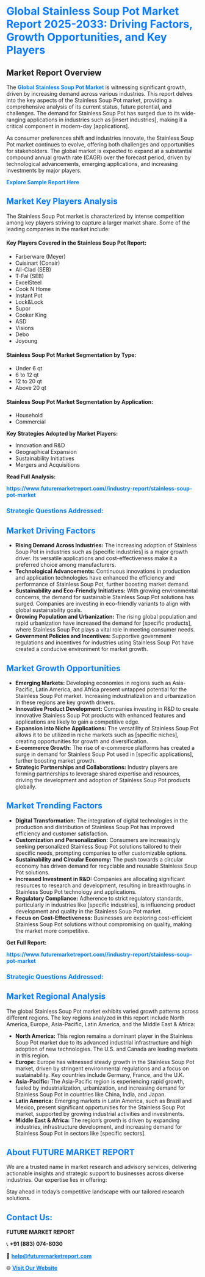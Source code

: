 <h1 style="color: #007BFF;">Global Stainless Soup Pot Market Report 2025-2033: Driving Factors, Growth Opportunities, and Key Players</h1>

<section id="overview">
<h2>Market Report Overview</h2>
<p>The <a href="https://www.futuremarketreport.com//industry-report/stainless-soup-pot-market" style="color: #007BFF; text-decoration: none;"><strong>Global Stainless Soup Pot Market</strong></a> is witnessing significant growth, driven by increasing demand across various industries. This report delves into the key aspects of the Stainless Soup Pot market, providing a comprehensive analysis of its current status, future potential, and challenges. The demand for Stainless Soup Pot has surged due to its wide-ranging applications in industries such as [insert industries], making it a critical component in modern-day [applications].</p>
<p>As consumer preferences shift and industries innovate, the Stainless Soup Pot market continues to evolve, offering both challenges and opportunities for stakeholders. The global market is expected to expand at a substantial compound annual growth rate (CAGR) over the forecast period, driven by technological advancements, emerging applications, and increasing investments by major players.</p>
</section>

<section id="overview">
<p><a href="https://www.futuremarketreport.com//request-sample/reportId=48308" style="color: #007BFF; text-decoration: none;"><strong>Explore Sample Report Here</strong></a></p>
</section>

<section id="key-players">
<h2 style="color: #007BFF;">Market Key Players Analysis</h2>
<p>The Stainless Soup Pot market is characterized by intense competition among key players striving to capture a larger market share. Some of the leading companies in the market include:</p>
<h4>Key Players Covered in the Stainless Soup Pot Report:</h4>
<ul><li>Farberware (Meyer)</li><li>Cuisinart (Conair)</li><li>All-Clad (SEB)</li><li>T-Fal (SEB)</li><li>ExcelSteel</li><li>Cook N Home</li><li>Instant Pot</li><li>Lock&amp;Lock</li><li>Supor</li><li>Cooker King</li><li>ASD</li><li>Visions</li><li>Debo</li><li>Joyoung</li></ul>
<h4>Stainless Soup Pot Market Segmentation by Type:</h4>
<ul><li>Under 6 qt</li><li>6 to 12 qt</li><li>12 to 20 qt</li><li>Above 20 qt</li></ul>

<h4>Stainless Soup Pot Market Segmentation by Application:</h4>
<ul><li>Household</li><li>Commercial</li></ul>
<p><strong>Key Strategies Adopted by Market Players:</strong></p>
<ul>
<li>Innovation and R&D</li>
<li>Geographical Expansion</li>
<li>Sustainability Initiatives</li>
<li>Mergers and Acquisitions</li>
</ul>
</section>

<section>
<p><strong>Read Full Analysis: </strong></p><a href="https://www.futuremarketreport.com//industry-report/stainless-soup-pot-market" style="color: #007BFF; text-decoration: none;"><strong>https://www.futuremarketreport.com//industry-report/stainless-soup-pot-market</strong></a>
<h3 style="color: #007BFF;">Strategic Questions Addressed:</h3>
</section>

<section id="driving-factors">
<h2 style="color: #007BFF;">Market Driving Factors</h2>
<ul>
<li><strong>Rising Demand Across Industries:</strong> The increasing adoption of Stainless Soup Pot in industries such as [specific industries] is a major growth driver. Its versatile applications and cost-effectiveness make it a preferred choice among manufacturers.</li>
<li><strong>Technological Advancements:</strong> Continuous innovations in production and application technologies have enhanced the efficiency and performance of Stainless Soup Pot, further boosting market demand.</li>
<li><strong>Sustainability and Eco-Friendly Initiatives:</strong> With growing environmental concerns, the demand for sustainable Stainless Soup Pot solutions has surged. Companies are investing in eco-friendly variants to align with global sustainability goals.</li>
<li><strong>Growing Population and Urbanization:</strong> The rising global population and rapid urbanization have increased the demand for [specific products], where Stainless Soup Pot plays a vital role in meeting consumer needs.</li>
<li><strong>Government Policies and Incentives:</strong> Supportive government regulations and incentives for industries using Stainless Soup Pot have created a conducive environment for market growth.</li>
</ul>
</section>

<section id="growth-opportunities">
<h2 style="color: #007BFF;">Market Growth Opportunities</h2>
<ul>
<li><strong>Emerging Markets:</strong> Developing economies in regions such as Asia-Pacific, Latin America, and Africa present untapped potential for the Stainless Soup Pot market. Increasing industrialization and urbanization in these regions are key growth drivers.</li>
<li><strong>Innovative Product Development:</strong> Companies investing in R&D to create innovative Stainless Soup Pot products with enhanced features and applications are likely to gain a competitive edge.</li>
<li><strong>Expansion into Niche Applications:</strong> The versatility of Stainless Soup Pot allows it to be utilized in niche markets such as [specific niches], creating opportunities for growth and diversification.</li>
<li><strong>E-commerce Growth:</strong> The rise of e-commerce platforms has created a surge in demand for Stainless Soup Pot used in [specific applications], further boosting market growth.</li>
<li><strong>Strategic Partnerships and Collaborations:</strong> Industry players are forming partnerships to leverage shared expertise and resources, driving the development and adoption of Stainless Soup Pot products globally.</li>
</ul>
</section>

<section id="trending-factors">
<h2 style="color: #007BFF;">Market Trending Factors</h2>
<ul>
<li><strong>Digital Transformation:</strong> The integration of digital technologies in the production and distribution of Stainless Soup Pot has improved efficiency and customer satisfaction.</li>
<li><strong>Customization and Personalization:</strong> Consumers are increasingly seeking personalized Stainless Soup Pot solutions tailored to their specific needs, prompting companies to offer customizable options.</li>
<li><strong>Sustainability and Circular Economy:</strong> The push towards a circular economy has driven demand for recyclable and reusable Stainless Soup Pot solutions.</li>
<li><strong>Increased Investment in R&D:</strong> Companies are allocating significant resources to research and development, resulting in breakthroughs in Stainless Soup Pot technology and applications.</li>
<li><strong>Regulatory Compliance:</strong> Adherence to strict regulatory standards, particularly in industries like [specific industries], is influencing product development and quality in the Stainless Soup Pot market.</li>
<li><strong>Focus on Cost-Effectiveness:</strong> Businesses are exploring cost-efficient Stainless Soup Pot solutions without compromising on quality, making the market more competitive.</li>
</ul>
</section>

<section>
<p><strong>Get Full Report: </strong></p><a href="https://www.futuremarketreport.com//industry-report/stainless-soup-pot-market" style="color: #007BFF; text-decoration: none;"><strong>https://www.futuremarketreport.com//industry-report/stainless-soup-pot-market</strong></a>
<h3 style="color: #007BFF;">Strategic Questions Addressed:</h3>
</section>


<section id="regional-analysis">
<h2 style="color: #007BFF;">Market Regional Analysis</h2>
<p>The global Stainless Soup Pot market exhibits varied growth patterns across different regions. The key regions analyzed in this report include North America, Europe, Asia-Pacific, Latin America, and the Middle East & Africa:</p>
<ul>
<li><strong>North America:</strong> This region remains a dominant player in the Stainless Soup Pot market due to its advanced industrial infrastructure and high adoption of new technologies. The U.S. and Canada are leading markets in this region.</li>
<li><strong>Europe:</strong> Europe has witnessed steady growth in the Stainless Soup Pot market, driven by stringent environmental regulations and a focus on sustainability. Key countries include Germany, France, and the U.K.</li>
<li><strong>Asia-Pacific:</strong> The Asia-Pacific region is experiencing rapid growth, fueled by industrialization, urbanization, and increasing demand for Stainless Soup Pot in countries like China, India, and Japan.</li>
<li><strong>Latin America:</strong> Emerging markets in Latin America, such as Brazil and Mexico, present significant opportunities for the Stainless Soup Pot market, supported by growing industrial activities and investments.</li>
<li><strong>Middle East & Africa:</strong> The region’s growth is driven by expanding industries, infrastructure development, and increasing demand for Stainless Soup Pot in sectors like [specific sectors].</li>
</ul>
</section>

<footer>
<h2 style="color: #007BFF;">About FUTURE MARKET REPORT</h2>
<p>We are a trusted name in market research and advisory services, delivering actionable insights and strategic support to businesses across diverse industries. Our expertise lies in offering:</p>

<p>Stay ahead in today’s competitive landscape with our tailored research solutions.</p>

<h2 style="color: #007BFF;">Contact Us:</h2>
<p><strong>FUTURE MARKET REPORT</strong></p>
<p>📞 <strong>+91 (883) 074-8030</strong></p>
<p>📧 <strong><a href="mailto:help@futuremarketreport.com" style="color: #007BFF;">help@futuremarketreport.com</a></strong></p>
<p>🌐 <strong><a href="https://www.futuremarketreport.com/" style="color: #007BFF;">Visit Our Website</a></strong></p>
</footer>